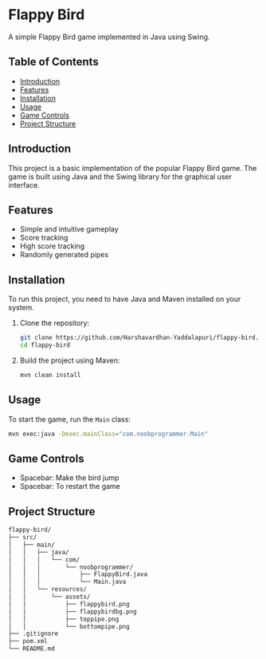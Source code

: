 # Flappy Bird

A simple Flappy Bird game implemented in Java using Swing.

## Table of Contents

- [Introduction](#introduction)
- [Features](#features)
- [Installation](#installation)
- [Usage](#usage)
- [Game Controls](#game-controls)
- [Project Structure](#project-structure)

## Introduction

This project is a basic implementation of the popular Flappy Bird game. The game is built using Java and the Swing library for the graphical user interface.

## Features

- Simple and intuitive gameplay
- Score tracking
- High score tracking
- Randomly generated pipes

## Installation

To run this project, you need to have Java and Maven installed on your system.

1. Clone the repository:
    ```sh
    git clone https://github.com/Harshavardhan-Yaddalapuri/flappy-bird.git
    cd flappy-bird
    ```

2. Build the project using Maven:
    ```sh
    mvn clean install
    ```

## Usage

To start the game, run the `Main` class:

```sh
mvn exec:java -Dexec.mainClass="com.noobprogrammer.Main"
```

## Game Controls
- Spacebar: Make the bird jump
- Spacebar: To restart the game

## Project Structure

```sh
flappy-bird/
├── src/
│   ├── main/
│   │   ├── java/
│   │   │   └── com/
│   │   │       └── noobprogrammer/
│   │   │           ├── FlappyBird.java
│   │   │           └── Main.java
│   │   └── resources/
│   │       └── assets/
│   │           ├── flappybird.png
│   │           ├── flappybirdbg.png
│   │           ├── toppipe.png
│   │           └── bottompipe.png
├── .gitignore
├── pom.xml
└── README.md
```
